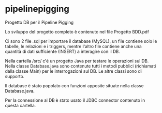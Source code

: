 # pipelinepigging
Progetto DB per il Pipeline Pigging

Lo sviluppo del progetto completo è contenuto nel file Progetto BDD.pdf

Ci sono 2 file .sql per importare il database (MySQL), un file contiene solo le tabelle, le relazioni e i triggers, mentre l'altro file contiene anche una quantità di dati sufficiente (INSERT) a interagire con il DB.

Nella cartella /src/ c'è un progetto Java per testare le operazioni sul DB. Nella classe Database.java sono contenute tutti i metodi pubblici (richiamati dalla classe Main) per le interrogazioni sul DB. Le altre classi sono di supporto.

Il database è stato popolato con funzioni apposite situate nella classe Database.java.

Per la connessione al DB è stato usato il JDBC connector contenuto in questa cartella.
